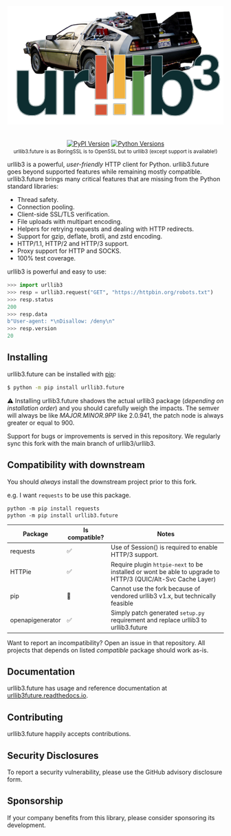 <h1 align="center">

![urllib3](https://github.com/jawah/urllib3.future/raw/main/docs/_static/logo.png)

</h1>

<p align="center">
  <a href="https://pypi.org/project/urllib3-future"><img alt="PyPI Version" src="https://img.shields.io/pypi/v/urllib3-future.svg?maxAge=86400" /></a>
  <a href="https://pypi.org/project/urllib3-future"><img alt="Python Versions" src="https://img.shields.io/pypi/pyversions/urllib3-future.svg?maxAge=86400" /></a>
  <br><small>urllib3.future is as BoringSSL is to OpenSSL but to urllib3 (except support is available!)</small>
</p>

urllib3 is a powerful, *user-friendly* HTTP client for Python. urllib3.future goes beyond supported features while remaining
mostly compatible.
urllib3.future brings many critical features that are missing from the Python
standard libraries:

- Thread safety.
- Connection pooling.
- Client-side SSL/TLS verification.
- File uploads with multipart encoding.
- Helpers for retrying requests and dealing with HTTP redirects.
- Support for gzip, deflate, brotli, and zstd encoding.
- HTTP/1.1, HTTP/2 and HTTP/3 support.
- Proxy support for HTTP and SOCKS.
- 100% test coverage.

urllib3 is powerful and easy to use:

```python
>>> import urllib3
>>> resp = urllib3.request("GET", "https://httpbin.org/robots.txt")
>>> resp.status
200
>>> resp.data
b"User-agent: *\nDisallow: /deny\n"
>>> resp.version
20
```

## Installing

urllib3.future can be installed with [pip](https://pip.pypa.io):

```bash
$ python -m pip install urllib3.future
```

⚠️ Installing urllib3.future shadows the actual urllib3 package (_depending on installation order_) and you should
carefully weigh the impacts. The semver will always be like _MAJOR.MINOR.9PP_ like 2.0.941, the patch node
is always greater or equal to 900.

Support for bugs or improvements is served in this repository. We regularly sync this fork
with the main branch of urllib3/urllib3.

## Compatibility with downstream

You should _always_ install the downstream project prior to this fork.

e.g. I want `requests` to be use this package.

```
python -m pip install requests
python -m pip install urllib3.future
```

| Package          | Is compatible? | Notes                                                                                                        |
|------------------|----------------|--------------------------------------------------------------------------------------------------------------|
| requests         | ✅              | Use of Session() is required to enable HTTP/3 support.                                                       |
| HTTPie           | ✅              | Require plugin `httpie-next` to be installed or wont be able to upgrade to HTTP/3 (QUIC/Alt-Svc Cache Layer) |
| pip              | 🛑             | Cannot use the fork because of vendored urllib3 v1.x, but technically feasible                               |
| openapigenerator | ✅              | Simply patch generated `setup.py` requirement and replace urllib3 to urllib3.future                          |

Want to report an incompatibility? Open an issue in that repository.
All projects that depends on listed *compatible* package should work as-is.

## Documentation

urllib3.future has usage and reference documentation at [urllib3future.readthedocs.io](https://urllib3future.readthedocs.io).

## Contributing

urllib3.future happily accepts contributions.

## Security Disclosures

To report a security vulnerability, please use the GitHub advisory disclosure form.

## Sponsorship

If your company benefits from this library, please consider sponsoring its
development.
